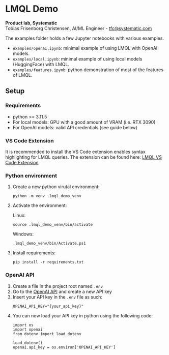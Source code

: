 # LMQL Demo
**Product lab, Systematic**  
Tobias Frisenborg Christensen, AI/ML Engineer - tfc@systematic.com  

The examples folder holds a few Jupyter notebooks with various examples.
* `examples/openai.ipynb`: minimal example of using LMQL with OpenAI models.
* `examples/local.ipynb`: minimal example of using local models (HuggingFace) with LMQL.
* `examples/features.ipynb`: python demonstration of most of the features of LMQL.

## Setup
### Requirements
* python >= 3.11.5
* For local models: GPU with a good amount of VRAM (i.e. RTX 3090)
* For OpenAI models: valid API credentials (see guide below)

### VS Code Extension
It is recommended to install the VS Code extension enables syntax highlighting for LMQL queries. The extension can be found here: [LMQL VS Code Extension](https://marketplace.visualstudio.com/items?itemName=lmql-team.lmql)

### Python environment
1. Create a new python virutal environment:
    ```
    python -m venv .lmql_demo_venv
    ```
2. Activate the environment:

    Linux:
    ```
    source .lmql_demo_venv/bin/activate
    ```  
    Windows:
    ```
    .lmql_demo_venv/bin/Activate.ps1
    ```
2. Install requirements:
    ```
    pip install -r requirements.txt
    ```

### OpenAI API
1. Create a file in the project root named `.env`
2. Go to the [OpenAI API](https://platform.openai.com/api-keys) and create a new API key
3. Insert your API key in the `.env` file as such:
    ```
    OPENAI_API_KEY="{your_api_key}"
    ```
4. You can now load your API key in python using the following code:
    ```
    import os
    import openai
    from dotenv import load_dotenv

    load_dotenv()
    openai.api_key = os.environ['OPENAI_API_KEY']
    ```